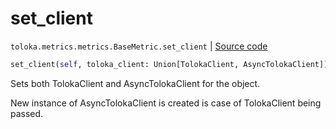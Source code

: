 # set_client
`toloka.metrics.metrics.BaseMetric.set_client` | [Source code](https://github.com/Toloka/toloka-kit/blob/v1.1.0.post1/src/metrics/metrics.py#L85)

```python
set_client(self, toloka_client: Union[TolokaClient, AsyncTolokaClient])
```

Sets both TolokaClient and AsyncTolokaClient for the object.


New instance of AsyncTolokaClient is created is case of TolokaClient being passed.


